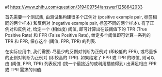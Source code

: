 #! https://www.zhihu.com/question/319409754/answer/1258642033

[comment]: <> (Answer URL: https://www.zhihu.com/question/319409754/answer/1258642033)
[comment]: <> (Question Title: 度量学习开发中，请问使用余弦相似度进行验证时，阈值如何设定？？)
[comment]: <> (Author Name: 采石工)
[comment]: <> (Create Time: 2020-06-01 17:31:52)

首先需要一个测试集, 由测试集构建很多个正例对 (positive example pair, 标签相同的两个样本) 和反例对 (negative example pair, 标签不同的两个样本). 有了正例对和反例对, 给定一个 (相似度) 阈值, 即可计算出在该阈值下的 TPR (True Positive Rate) 和 FPR (False Positive Rate), 给定多个阈值即可计算一系列的 TPR 和 FPR, 保存这个 (阈值, FPR, TPR) 的列表.

在实际应用中, 我们需要: 尽量少的反例对判断为正例对 (即较低的 FPR), 或尽量多的正例对判断为正例对 (即较高的 TPR). 如果给定了 FPR 或 TPR 的取值, 则可以由 (阈值, FPR, TPR) 列表反推 (找一个最接近的或利用插值得到) 出满足相应 FPR 或 TPR 需求的阈值.

